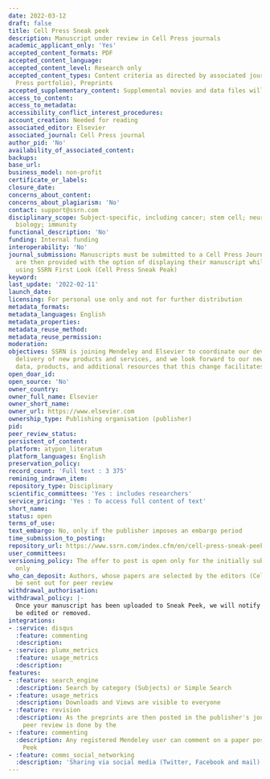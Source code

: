 ```yaml
---
date: 2022-03-12
draft: false
title: Cell Press Sneak peek
description: Manuscript under review in Cell Press journals
academic_applicant_only: 'Yes'
accepted_content_formats: PDF
accepted_content_language:
accepted_content_level: Research only
accepted_content_types: Content criteria as directed by associated journal(s) (Cell
  Press portfolio), Preprints
accepted_supplementary_content: Supplemental movies and data files will not be posted.
access_to_content:
access_to_metadata:
accessibility_conflict_interest_procedures:
account_creation: Needed for reading
associated_editor: Elsevier
associated_journal: Cell Press journal
author_pid: 'No'
availability_of_associated_content:
backups:
base_url:
business_model: non-profit
certificate_or_labels:
closure_date:
concerns_about_content:
concerns_about_plagiarism: 'No'
contact: support@ssrn.com
disciplinary_scope: Subject-specific, including cancer; stem cell; neuron; cell development;
  biology; immunity
functional_description: 'No'
funding: Internal funding
interoperability: 'No'
journal_submission: Manuscripts must be submitted to a Cell Press Journal first, authors
  are then provided with the option of displaying their manuscript while under review
  using SSRN First Look (Cell Press Sneak Peak)
keyword:
last_update: '2022-02-11'
launch_date:
licensing: For personal use only and not for further distribution
metadata_formats:
metadata_languages: English
metadata_properties:
metadata_reuse_method:
metadata_reuse_permission:
moderation:
objectives: SSRN is joining Mendeley and Elsevier to coordinate our development and
  delivery of new products and services, and we look forward to our new access to
  data, products, and additional resources that this change facilitates
open_doar_id:
open_source: 'No'
owner_country:
owner_full_name: Elsevier
owner_short_name:
owner_url: https://www.elsevier.com
ownership_type: Publishing organisation (publisher)
pid:
peer_review_status:
persistent_of_content:
platform: atypon_literatum
platform_languages: English
preservation_policy:
record_count: 'Full text : 3 375'
remining_indrawn_item:
repository_type: Disciplinary
scientific_committees: 'Yes : includes researchers'
service_pricing: 'Yes : To access full content of text'
short_name:
status: open
terms_of_use:
text_embargo: No, only if the publisher imposes an embargo period
time_submission_to_posting:
repository_url: https://www.ssrn.com/index.cfm/en/cell-press-sneak-peek/
user_committees:
versioning_policy: The offer to post is open only for the initially submitted manuscript
  only
who_can_deposit: Authors, whose papers are selected by the editors (Cell Press ) to
  be sent out for peer review
withdrawal_authorisation:
withdrawal_policy: |-
  Once your manuscript has been uploaded to Sneak Peek, we will notify you and you will have 24 hours to request any corrections or removal of your manuscript. After this period, the posting cannot
  be edited or removed.
integrations:
- :service: disqus
  :feature: commenting
  :description:
- :service: plumx_metrics
  :feature: usage_metrics
  :description:
features:
- :feature: search_engine
  :description: Search by category (Subjects) or Simple Search
- :feature: usage_metrics
  :description: Downloads and Views are visible to everyone
- :feature: revision
  :description: As the preprints are then posted in the publisher's journals, the
    peer review is done by the
- :feature: commenting
  :description: Any registered Mendeley user can comment on a paper posted in Sneak
    Peek
- :feature: comms_social_networking
  :description: 'Sharing via social media (Twitter, Facebook and mail)      '
---
```



